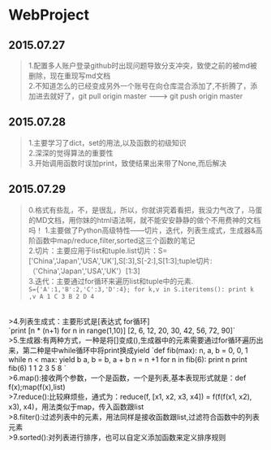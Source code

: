 # WebProject
2015.07.27
----------
>1.配置多人账户登录github时出现问题导致分支冲突，致使之前的被md被删除，现在重现写md文档</br>
>2.不知道怎么的已经变成另外一个账号在向仓库混合添加了,不折腾了，添加进去就好了，git pull origin master --->  git push origin master

2015.07.28
----------
>1.主要学习了dict，set的用法,以及函数的初级知识</br>
>2.深深的觉得算法的重要性</br>
>3.开始调用函数时误加print，致使结果出来带了None,而后解决

2015.07.29
----------
>0.格式有些乱，不，是很乱，所以，你就讲究着看把，我没力气改了，马蛋的MD文档，用你妹的html语法啊，就不能安安静静的做个不用费神的文档吗！
>1.主要做了Python高级特性——切片，迭代，列表生成式，生成器&高阶函数中map/reduce,filter,sorted这三个函数的笔记</br>
>2.切片：主要应用于list和tuple.list切片：S=['China','Japan','USA','UK'],S[:3],S[-2:],S[1:3];tuple切片:（'China','Japan','USA','UK'）[1:3]</br>
>3.迭代：主要通过for循环来遍历list和tuple中的元素.</br>
`S={'A':1,'B':2,'C':3,'D':4};
for k,v in S.iteritems():
	print k ,v
A 1
C 3
B 2
D 4`
</br>
>4.列表生成式：主要形式是[表达式 for循环]</br>
`print [n * (n+1) for n in range(1,10)]
[2, 6, 12, 20, 30, 42, 56, 72, 90]`</br>
>5.生成器:有两种方式，一种是将[]变成(),生成器中的元素需要通过for循环遍历出来，第二种是中while循环中将print换成yield
`def fib(max):
	n, a, b = 0, 0, 1
	while n < max:
		yield b    
		a, b = b, a + b
		n = n +1
for n in fib(6):
	print n
print fib(6)
1
1
2
3
5
8
<generator object fib at 0xa981e0></generator>`</br>
>6.map():接收两个参数，一个是函数，一个是列表,基本表现形式就是：def f(x);map(f(x),list)</br>
>7.reduce():比较麻烦些，通式为：reduce(f, [x1, x2, x3, x4]) = f(f(f(x1, x2), x3), x4)，用法类似于map，传入函数跟list</br>
>8.filter():过滤列表中的元素，用法同样是接收函数跟list,过滤符合函数中的列表元素</br>
>9.sorted():对列表进行排序，也可以自定义添加函数来定义排序规则</br>




